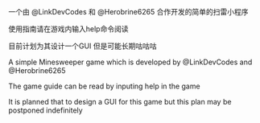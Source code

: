 一个由 @LinkDevCodes 和 @Herobrine6265 合作开发的简单的扫雷小程序

使用指南请在游戏内输入help命令阅读

目前计划为其设计一个GUI 但是可能长期咕咕咕


A simple Minesweeper game which is developed by @LinkDevCodes and @Herobrine6265

The game guide can be read by inputing help in the game

It is planned that to design a GUI for this game but this plan may be postponed indefinitely
